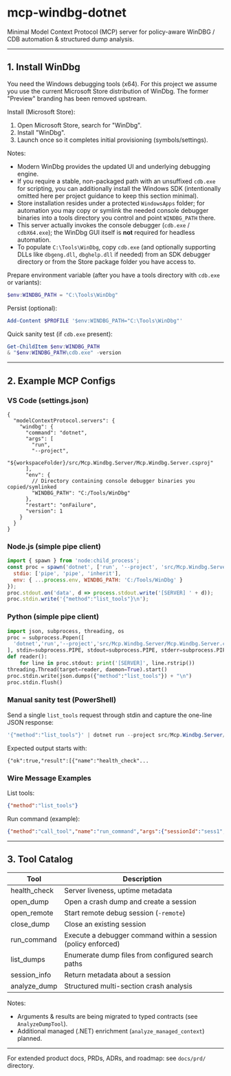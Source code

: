 # mcp-windbg-dotnet

Minimal Model Context Protocol (MCP) server for policy-aware WinDBG / CDB automation & structured dump analysis.

---
## 1. Install WinDbg
You need the Windows debugging tools (x64). For this project we assume you use the current Microsoft Store distribution of WinDbg. The former "Preview" branding has been removed upstream.

Install (Microsoft Store):
1. Open Microsoft Store, search for "WinDbg".
2. Install "WinDbg".
3. Launch once so it completes initial provisioning (symbols/settings).

Notes:
- Modern WinDbg provides the updated UI and underlying debugging engine.
- If you require a stable, non-packaged path with an unsuffixed `cdb.exe` for scripting, you can additionally install the Windows SDK (intentionally omitted here per project guidance to keep this section minimal).
- Store installation resides under a protected `WindowsApps` folder; for automation you may copy or symlink the needed console debugger binaries into a tools directory you control and point `WINDBG_PATH` there.
 - This server actually invokes the console debugger (`cdb.exe` / `cdbX64.exe`); the WinDbg GUI itself is **not** required for headless automation.
 - To populate `C:\Tools\WinDbg`, copy `cdb.exe` (and optionally supporting DLLs like `dbgeng.dll`, `dbghelp.dll` if needed) from an SDK debugger directory or from the Store package folder you have access to.

Prepare environment variable (after you have a tools directory with `cdb.exe` or variants):
```powershell
$env:WINDBG_PATH = "C:\Tools\WinDbg"
```
Persist (optional):
```powershell
Add-Content $PROFILE '$env:WINDBG_PATH="C:\Tools\WinDbg"'
```

Quick sanity test (if `cdb.exe` present):
```powershell
Get-ChildItem $env:WINDBG_PATH
& "$env:WINDBG_PATH\cdb.exe" -version
```

---
## 2. Example MCP Configs

### VS Code (settings.json)
```jsonc
{
  "modelContextProtocol.servers": {
    "windbg": {
      "command": "dotnet",
      "args": [
        "run",
        "--project",
        "${workspaceFolder}/src/Mcp.Windbg.Server/Mcp.Windbg.Server.csproj"
      ],
      "env": {
        // Directory containing console debugger binaries you copied/symlinked
        "WINDBG_PATH": "C:/Tools/WinDbg"
      },
      "restart": "onFailure",
      "version": 1
    }
  }
}
```

### Node.js (simple pipe client)
```javascript
import { spawn } from 'node:child_process';
const proc = spawn('dotnet', ['run', '--project', 'src/Mcp.Windbg.Server/Mcp.Windbg.Server.csproj'], {
  stdio: ['pipe', 'pipe', 'inherit'],
  env: { ...process.env, WINDBG_PATH: 'C:/Tools/WinDbg' }
});
proc.stdout.on('data', d => process.stdout.write('[SERVER] ' + d));
proc.stdin.write('{"method":"list_tools"}\n');
```

### Python (simple pipe client)
```python
import json, subprocess, threading, os
proc = subprocess.Popen([
  'dotnet','run','--project','src/Mcp.Windbg.Server/Mcp.Windbg.Server.csproj'
], stdin=subprocess.PIPE, stdout=subprocess.PIPE, stderr=subprocess.PIPE, text=True, env={**os.environ, 'WINDBG_PATH': 'C:/Tools/WinDbg'})
def reader():
    for line in proc.stdout: print('[SERVER]', line.rstrip())
threading.Thread(target=reader, daemon=True).start()
proc.stdin.write(json.dumps({"method":"list_tools"}) + "\n")
proc.stdin.flush()
```

### Manual sanity test (PowerShell)
Send a single `list_tools` request through stdin and capture the one-line JSON response:
```powershell
'{"method":"list_tools"}' | dotnet run --project src/Mcp.Windbg.Server/Mcp.Windbg.Server.csproj
```
Expected output starts with:
```
{"ok":true,"result":[{"name":"health_check"...
```

### Wire Message Examples
List tools:
```json
{"method":"list_tools"}
```
Run command (example):
```json
{"method":"call_tool","name":"run_command","args":{"sessionId":"sess1","command":"!analyze -v"}}
```

---
## 3. Tool Catalog
| Tool | Description |
|------|-------------|
| health_check | Server liveness, uptime metadata |
| open_dump | Open a crash dump and create a session |
| open_remote | Start remote debug session (`-remote`) |
| close_dump | Close an existing session |
| run_command | Execute a debugger command within a session (policy enforced) |
| list_dumps | Enumerate dump files from configured search paths |
| session_info | Return metadata about a session |
| analyze_dump | Structured multi-section crash analysis |

Notes:
- Arguments & results are being migrated to typed contracts (see `AnalyzeDumpTool`).
- Additional managed (.NET) enrichment (`analyze_managed_context`) planned.

---
For extended product docs, PRDs, ADRs, and roadmap: see `docs/prd/` directory.

